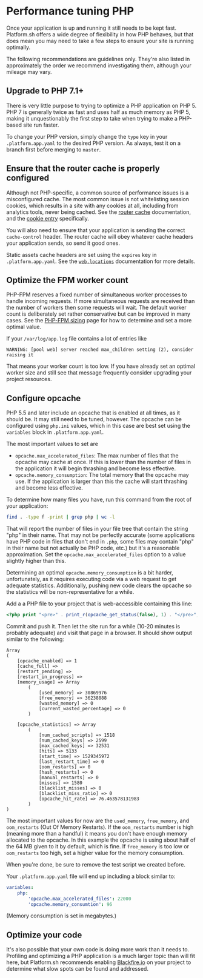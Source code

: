 # Performance tuning PHP

Once your application is up and running it still needs to be kept fast.  Platform.sh offers a wide degree of flexibility in how PHP behaves, but that does mean you may need to take a few steps to ensure your site is running optimally.

The following recommendations are guidelines only.  They're also listed in approximately the order we recommend investigating them, although your mileage may vary.

## Upgrade to PHP 7.1+

There is very little purpose to trying to optimize a PHP application on PHP 5.  PHP 7 is generally twice as fast and uses half as much memory as PHP 5, making it unquestionably the first step to take when trying to make a PHP-based site run faster.

To change your PHP version, simply change the `type` key in your `.platform.app.yaml` to the desired PHP version.  As always, test it on a branch first before merging to `master`.

## Ensure that the router cache is properly configured

Although not PHP-specific, a common source of performance issues is a misconfigured cache.  The most common issue is not whitelisting session cookies, which results in a site with any cookies at all, including from analytics tools, never being cached.  See the [router cache](/configuration/routes/cache.md) documentation, and the [cookie entry](/configuration/routes/cache.md#cookies) specifically.

You will also need to ensure that your application is sending the correct `cache-control` header.  The router cache will obey whatever cache headers your application sends, so send it good ones.

Static assets cache headers are set using the `expires` key in `.platform.app.yaml`.  See the [`web.locations`](/configuration/app/web.md#locations) documentation for more details.

## Optimize the FPM worker count

PHP-FPM reserves a fixed number of simultaneous worker processes to handle incoming requests.  If more simultaneous requests are received than the number of workers then some requests will wait.  The default worker count is deliberately set rather conservative but can be improved in many cases.  See the [PHP-FPM sizing](/languages/php/fpm.md) page for how to determine and set a more optimal value.

If your `/var/log/app.log` file contains a lot of entries like 

```
WARNING: [pool web] server reached max_children setting (2), consider raising it
```

That means your worker count is too low.  If you have already set an optimal worker size and still see that message frequently consider upgrading your project resources.

## Configure opcache

PHP 5.5 and later include an opcache that is enabled at all times, as it should be.  It may still need to be tuned, however.  The opcache can be configured using `php.ini` values, which in this case are best set using the `variables` block in `.platform.app.yaml`.

The most important values to set are 

* `opcache.max_accelerated_files`: The max number of files that the opcache may cache at once.  If this is lower than the number of files in the application it will begin thrashing and become less effective.
* `opcache.memory_consumption`: The total memory that the opcache may use.  If the application is larger than this the cache will start thrashing and become less effective.

To determine how many files you have, run this command from the root of your application:

```bash
find . -type f -print | grep php | wc -l
```

That will report the number of files in your file tree that contain the string "php" in their name.  That may not be perfectly accurate (some applications have PHP code in files that don't end in `.php`, some files may contain "php" in their name but not actually be PHP code, etc.) but it's a reasonable approximation.  Set the `opcache.max_accelerated_files` option to a value slightly higher than this.

Determining an optimal `opcache.memory_consumption` is a bit harder, unfortunately, as it requires executing code via a web request to get adequate statistics.  Additionally, pushing new code clears the opcache so the statistics will be non-representative for a while.

Add a a PHP file to your project that is web-accessible containing this line:

```php
<?php print "<pre>" . print_r(opcache_get_status(false), 1) . "</pre>";
```

Commit and push it.  Then let the site run for a while (10-20 minutes is probably adequate) and visit that page in a browser.  It should show output similar to the following:

``` 
Array
(
    [opcache_enabled] => 1
    [cache_full] => 
    [restart_pending] => 
    [restart_in_progress] => 
    [memory_usage] => Array
        (
            [used_memory] => 30869976
            [free_memory] => 36238888
            [wasted_memory] => 0
            [current_wasted_percentage] => 0
        )

    [opcache_statistics] => Array
        (
            [num_cached_scripts] => 1518
            [num_cached_keys] => 2599
            [max_cached_keys] => 32531
            [hits] => 5133
            [start_time] => 1529345972
            [last_restart_time] => 0
            [oom_restarts] => 0
            [hash_restarts] => 0
            [manual_restarts] => 0
            [misses] => 1580
            [blacklist_misses] => 0
            [blacklist_miss_ratio] => 0
            [opcache_hit_rate] => 76.463578131983
        )
)
```

The most important values for now are the `used_memory`, `free_memory`, and `oom_restarts` (Out Of Memory Restarts).  If the `oom_restarts` number is high (meaning more than a handful) it means you don't have enough memory allocated to the opcache.  In this example the opcache is using about half of the 64 MB given to it by default, which is fine.  If `free_memory` is too low or `oom_restarts` too high, set a higher value for the memory consumption.

When you're done, be sure to remove the test script we created before.

Your `.platform.app.yaml` file will end up including a block similar to:

```yaml
variables:
    php:
        'opcache.max_accelerated_files': 22000
        'opcache.memory_consumtion': 96
```

(Memory consumption is set in megabytes.)

## Optimize your code

It's also possible that your own code is doing more work than it needs to.  Profiling and optimizing a PHP application is a much larger topic than will fit here, but Platform.sh recommends enabling [Blackfire.io](/administration/integrations/blackfire.md) on your project to determine what slow spots can be found and addressed.

